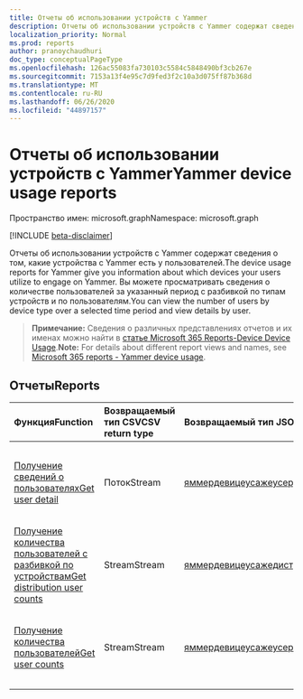 ```yaml
---
title: Отчеты об использовании устройств с Yammer
description: Отчеты об использовании устройств с Yammer содержат сведения о том, какие устройства с Yammer есть у пользователей. Вы можете просматривать сведения о количестве пользователей за указанный период с разбивкой по типам устройств и по пользователям.
localization_priority: Normal
ms.prod: reports
author: pranoychaudhuri
doc_type: conceptualPageType
ms.openlocfilehash: 126ac55083fa730103c5584c5848490bf3cb267e
ms.sourcegitcommit: 7153a13f4e95c7d9fed3f2c10a3d075ff87b368d
ms.translationtype: MT
ms.contentlocale: ru-RU
ms.lasthandoff: 06/26/2020
ms.locfileid: "44897157"
---
```

# <a name="yammer-device-usage-reports"></a><span data-ttu-id="55564-104">Отчеты об использовании устройств с Yammer</span><span class="sxs-lookup"><span data-stu-id="55564-104">Yammer device usage reports</span></span>

<span data-ttu-id="55564-105">Пространство имен: microsoft.graph</span><span class="sxs-lookup"><span data-stu-id="55564-105">Namespace: microsoft.graph</span></span>

[!INCLUDE [beta-disclaimer](../../includes/beta-disclaimer.md)]

<span data-ttu-id="55564-106">Отчеты об использовании устройств с Yammer содержат сведения о том, какие устройства с Yammer есть у пользователей.</span><span class="sxs-lookup"><span data-stu-id="55564-106">The device usage reports for Yammer give you information about which devices your users utilize to engage on Yammer.</span></span> <span data-ttu-id="55564-107">Вы можете просматривать сведения о количестве пользователей за указанный период с разбивкой по типам устройств и по пользователям.</span><span class="sxs-lookup"><span data-stu-id="55564-107">You can view the number of users by device type over a selected time period and view details by user.</span></span>

> <span data-ttu-id="55564-108">**Примечание:** Сведения о различных представлениях отчетов и их именах можно найти в [статье Microsoft 365 Reports-Device Device Usage](https://support.office.com/client/Yammer-device-usage-b793ffdd-effa-43d0-849a-b1ca2e899f38).</span><span class="sxs-lookup"><span data-stu-id="55564-108">**Note:** For details about different report views and names, see [Microsoft 365 reports - Yammer device usage](https://support.office.com/client/Yammer-device-usage-b793ffdd-effa-43d0-849a-b1ca2e899f38).</span></span>

## <a name="reports"></a><span data-ttu-id="55564-109">Отчеты</span><span class="sxs-lookup"><span data-stu-id="55564-109">Reports</span></span>

| <span data-ttu-id="55564-110">Функция</span><span class="sxs-lookup"><span data-stu-id="55564-110">Function</span></span>                                 | <span data-ttu-id="55564-111">Возвращаемый тип CSV</span><span class="sxs-lookup"><span data-stu-id="55564-111">CSV return type</span></span> | <span data-ttu-id="55564-112">Возвращаемый тип JSON</span><span class="sxs-lookup"><span data-stu-id="55564-112">JSON return type</span></span>                         | <span data-ttu-id="55564-113">Описание</span><span class="sxs-lookup"><span data-stu-id="55564-113">Description</span></span>                              |
| :--------------------------------------- | :-------------- | :--------------------------------------- | ---------------------------------------- |
| [<span data-ttu-id="55564-114">Получение сведений о пользователях</span><span class="sxs-lookup"><span data-stu-id="55564-114">Get user detail</span></span>](../api/reportroot-getyammerdeviceusageuserdetail.md) | <span data-ttu-id="55564-115">Поток</span><span class="sxs-lookup"><span data-stu-id="55564-115">Stream</span></span>          | [<span data-ttu-id="55564-116">яммердевицеусажеусердетаил</span><span class="sxs-lookup"><span data-stu-id="55564-116">yammerDeviceUsageUserDetail</span></span>](../resources/yammerdeviceusageuserdetail.md) | <span data-ttu-id="55564-117">Получение сведений об использовании устройств с Yammer с разбивкой по пользователям.</span><span class="sxs-lookup"><span data-stu-id="55564-117">Get details about Yammer device usage by user.</span></span> |
| [<span data-ttu-id="55564-118">Получение количества пользователей с разбивкой по устройствам</span><span class="sxs-lookup"><span data-stu-id="55564-118">Get distribution user counts</span></span>](../api/reportroot-getyammerdeviceusagedistributionusercounts.md) | <span data-ttu-id="55564-119">Stream</span><span class="sxs-lookup"><span data-stu-id="55564-119">Stream</span></span>          | [<span data-ttu-id="55564-120">яммердевицеусажедистрибутионусеркаунтс</span><span class="sxs-lookup"><span data-stu-id="55564-120">yammerDeviceUsageDistributionUserCounts</span></span>](../resources/yammerdeviceusagedistributionusercounts.md) | <span data-ttu-id="55564-121">Получение сведений о количестве пользователей с разбивкой по типам устройств.</span><span class="sxs-lookup"><span data-stu-id="55564-121">Get the number of users by device type.</span></span>  |
| [<span data-ttu-id="55564-122">Получение количества пользователей</span><span class="sxs-lookup"><span data-stu-id="55564-122">Get user counts</span></span>](../api/reportroot-getyammerdeviceusageusercounts.md) | <span data-ttu-id="55564-123">Stream</span><span class="sxs-lookup"><span data-stu-id="55564-123">Stream</span></span>          | [<span data-ttu-id="55564-124">яммердевицеусажеусеркаунтс</span><span class="sxs-lookup"><span data-stu-id="55564-124">yammerDeviceUsageUserCounts</span></span>](../resources/yammerdeviceusageusercounts.md) | <span data-ttu-id="55564-125">Получение сведений о количестве пользователей в день с разбивкой по типам устройств.</span><span class="sxs-lookup"><span data-stu-id="55564-125">Get the number of daily users by device type.</span></span> |

